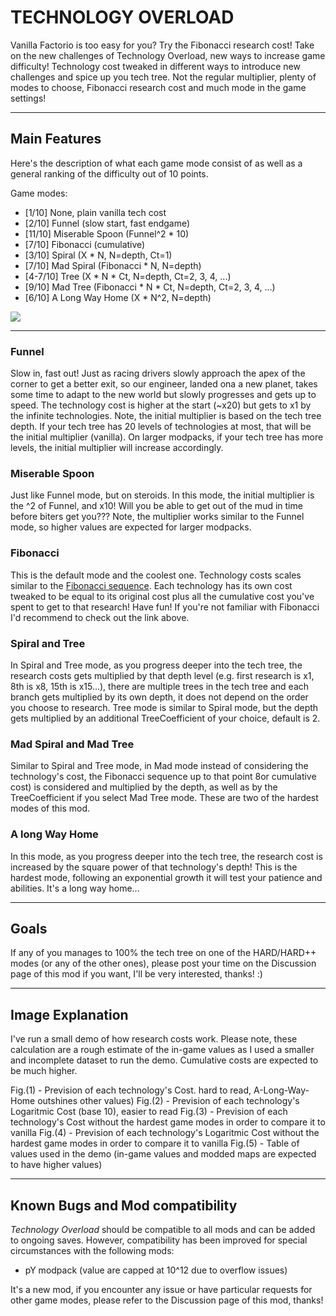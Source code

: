 # TECHNOLOGY OVERLOAD
Vanilla Factorio is too easy for you? Try the Fibonacci research cost! Take on the new challenges of Technology Overload, new ways to increase game difficulty! Technology cost tweaked in different ways to introduce new challenges and spice up you tech tree. Not the regular multiplier, plenty of modes to choose, Fibonacci research cost and much mode in the game settings!

---

## Main Features
Here's the description of what each game mode consist of as well as a general ranking of the difficulty out of 10 points. 

Game modes:

- [1/10] None, plain vanilla tech cost
- [2/10] Funnel (slow start, fast endgame)
- [11/10] Miserable Spoon (Funnel^2 * 10)
- [7/10] Fibonacci (cumulative)
- [3/10] Spiral (X * N, N=depth, Ct=1)
- [7/10] Mad Spiral (Fibonacci * N, N=depth)
- [4-7/10] Tree (X * N * Ct, N=depth, Ct=2, 3, 4, ...)
- [9/10] Mad Tree (Fibonacci * N * Ct, N=depth, Ct=2, 3, 4, ...)
- [6/10] A Long Way Home (X * N^2, N=depth)

![](https://assets-mod.factorio.com/assets/d27abd22592c98c91f68f8cbf5909d6a9d9bae11.png)

---

### Funnel
Slow in, fast out! Just as racing drivers slowly approach the apex of the corner to get a better exit, so our engineer, landed ona a new planet, takes some time to adapt to the new world but slowly progresses and gets up to speed. The technology cost is higher at the start (~x20) but gets to x1 by the infinite technologies.
Note, the initial multiplier is based on the tech tree depth. If your tech tree has 20 levels of technologies at most, that will be the initial multiplier (vanilla). On larger modpacks, if your tech tree has more levels, the initial multiplier will increase accordingly.

### Miserable Spoon
Just like Funnel mode, but on steroids. In this mode, the initial multiplier is the ^2 of Funnel, and x10! Will you be able to get out of the mud in time before biters get you??? 
Note, the multiplier works similar to the Funnel mode, so higher values are expected for larger modpacks.

### Fibonacci
This is the default mode and the coolest one. Technology costs scales similar to the [Fibonacci sequence](https://www.mathsisfun.com/numbers/fibonacci-sequence.html). Each technology has its own cost tweaked to be equal to its original cost plus all the cumulative cost you've spent to get to that research! Have fun!
If you're not familiar with Fibonacci I'd recommend to check out the link above.

### Spiral and Tree
In Spiral and Tree mode, as you progress deeper into the tech tree, the research costs gets multiplied by that depth level (e.g. first research is x1, 8th is x8, 15th is x15...), there are multiple trees in the tech tree and each branch gets multiplied by its own depth, it does not depend on the order you choose to research. Tree mode is similar to Spiral mode, but the depth gets multiplied by an additional TreeCoefficient of your choice, default is 2.

### Mad Spiral and Mad Tree
Similar to Spiral and Tree mode, in Mad mode instead of considering the technology's cost, the Fibonacci sequence up to that point 8or cumulative cost) is considered and multiplied by the depth, as well as by the TreeCoefficient if you select Mad Tree mode. These are two of the hardest modes of this mod.

### A long Way Home
In this mode, as you progress deeper into the tech tree, the research cost is increased by the square power of that technology's depth! This is the hardest mode, following an exponential growth it will test your patience and abilities. It's a long way home...

---

## Goals
If any of you manages to 100% the tech tree on one of the HARD/HARD++ modes (or any of the other ones), please post your time on the Discussion page of this mod if you want, I'll be very interested, thanks! :)

---

## Image Explanation
I've run a small demo of how research costs work. Please note, these calculation are a rough estimate of the in-game values as I used a smaller and incomplete dataset to run the demo. Cumulative costs are expected to be much higher.

Fig.(1) - Prevision of each technology's Cost. hard to read, A-Long-Way-Home outshines other values)
Fig.(2) - Prevision of each technology's Logaritmic Cost (base 10), easier to read
Fig.(3) - Prevision of each technology's Cost without the hardest game modes in order to compare it to vanilla
Fig.(4) - Prevision of each technology's Logaritmic Cost without the hardest game modes in order to compare it to vanilla
Fig.(5) - Table of values used in the demo (in-game values and modded maps are expected to have higher values)

---

## Known Bugs and Mod compatibility

*Technology Overload* should be compatible to all mods and can be added to ongoing saves. However, compatibility has been improved for special circumstances with the following mods:

- pY modpack (value are capped at 10^12 due to overflow issues)

It's a new mod, if you encounter any issue or have particular requests for other game modes, please refer to the Discussion page of this mod, thanks!

